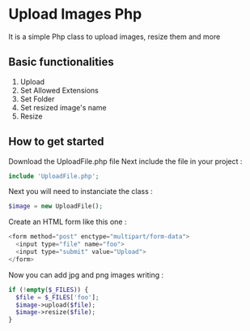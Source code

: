 # Upload Images Php
It is a simple Php class to upload images, resize them and more

## Basic functionalities
1. Upload
2. Set Allowed Extensions
3. Set Folder
4. Set resized image's name
5. Resize

## How to get started
Download the UploadFile.php file
Next include the file in your project :
```php
include 'UploadFile.php';
```
Next you will need to instanciate the class :
```php
$image = new UploadFile();
```
Create an HTML form like this one :
```php
<form method="post" enctype="multipart/form-data">
  <input type="file" name="foo">
  <input type="submit" value="Upload">
</form>
```
Now you can add jpg and png images writing :
```php
if (!empty($_FILES)) {
  $file = $_FILES['foo'];
  $image->upload($file);
  $image->resize($file);
}
```
